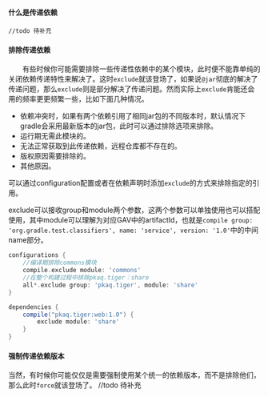 #### 什么是传递依赖
	//todo 待补充
#### 排除传递依赖
　　有些时候你可能需要排除一些传递性依赖中的某个模块，此时便不能靠单纯的关闭依赖传递特性来解决了。这时`exclude`就该登场了，如果说`@jar`彻底的解决了传递问题，那么`exclude`则是部分解决了传递问题。然而实际上`exclude`肯能还会用的频率更更频繁一些，比如下面几种情况。
  
- 依赖冲突时，如果有两个依赖引用了相同jar包的不同版本时，默认情况下gradle会采用最新版本的jar包，此时可以通过排除选项来排除。
- 运行期无需此模块的。
- 无法正常获取到此传递依赖，远程仓库都不存在的。
- 版权原因需要排除的。
- 其他原因。

可以通过configuration配置或者在依赖声明时添加`exclude`的方式来排除指定的引用。

exclude可以接收group和module两个参数，这两个参数可以单独使用也可以搭配使用，其中module可以理解为对应GAV中的artifactId，也就是`compile group: 'org.gradle.test.classifiers', name: 'service', version: '1.0'`中的中间name部分。
```groovy
configurations {
	//编译期排除commons模块
    compile.exclude module: 'commons'
    //在整个构建过程中排除pkaq.tiger：share
    all*.exclude group: 'pkaq.tiger', module: 'share'
}

dependencies {
    compile("pkaq.tiger:web:1.0") {
        exclude module: 'share'
    }
}
```
#### 强制传递依赖版本
当然，有时候你可能仅仅是需要强制使用某个统一的依赖版本，而不是排除他们，那么此时`force`就该登场了。
	//todo 待补充